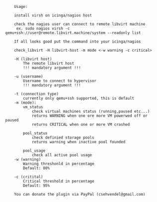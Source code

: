 		Usage:
		
		install virsh on icinga/nagios host
		
		check the nagios user can connect to remote libvirt machine
		 ex. sudo nagios virsh -c qemu+ssh://user@remote.libvirt.machine/system --readonly list
		
		If all looks good put the command into your icinga/nagios
		
		check_libvirt -H libvirt-host -m mode <-w warning -c critical>
		
		-H (libvirt host)
			The remote libvirt host
			!!! mandatory argument !!!
		
		-u (username)
			Username to connect to hypervisor
			!!! mandatory argument !!!
		
		-t (connection type)
			currently only qemu+ssh supported, this is default 	
		-m (mode):
			vm_status
				check virtual machines status (running,paused etc...)
				returns WARNING when one ore more VM powerwed off or paused
				returns CRITICAL when one or more VM crashed
		
			pool_status
				check definied storage pools
				returns warning when inactive pool founded
		
			pool_usage
				check all active pool usage
		-w (warning)
			Warning threshonld in percentage
			Default: 80%
		
		-c (critital)
			Critical threshold in percentage
			Default: 95%
		
		You can donate the plugin via PayPal (csehvendel@gmail.com)

